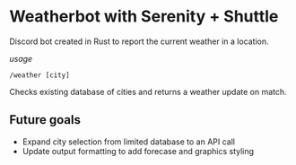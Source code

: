 # Weatherbot with Serenity + Shuttle

Discord bot created in Rust to report the current weather in a location.

_usage_
```
/weather [city]
```
Checks existing database of cities and returns a weather update on match.

## Future goals
- Expand city selection from limited database to an API call
- Update output formatting to add forecase and graphics styling
